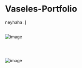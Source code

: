# Vaseles-Portfolio
 neyhaha :]
 <br><br>
 
![image](https://user-images.githubusercontent.com/82625479/183645080-ee8edb6f-f20d-4ff7-9e08-5ade8660da14.png)

<br><br>

![image](https://user-images.githubusercontent.com/82625479/183645201-0e5c094c-a8ff-42d0-9466-8984a18260d3.png)

